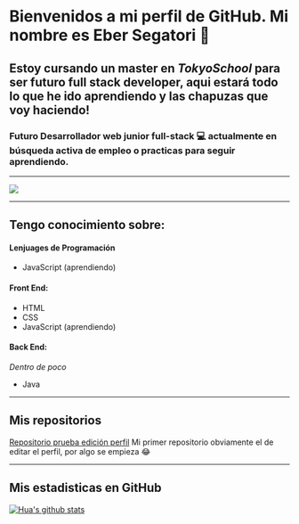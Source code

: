 # Bienvenidos a mi perfil de GitHub. Mi nombre es **Eber Segatori** 👋

## Estoy cursando un master en *TokyoSchool* para ser futuro full stack developer, aqui estará todo lo que he ido aprendiendo y las chapuzas que voy haciendo!

### Futuro Desarrollador web junior full-stack 💻 actualmente en **búsqueda activa** de empleo o practicas para seguir aprendiendo.
__________

![](https://th.bing.com/th/id/R.f111cfb63d11b49ab1db8df63e6a007a?rik=Cetc68Y0lzhw9Q&riu=http%3a%2f%2fwonderfulengineering.com%2fwp-content%2fuploads%2f2014%2f04%2fcode-wallpaper-4.png&ehk=hTl%2bAta%2bwA%2bcGQcrGBHzad0F%2f6ZsvZNZJ6%2bLR%2fy90N4%3d&risl=&pid=ImgRaw&r=0)

__________

## Tengo conocimiento sobre:

#### Lenjuages de Programación

- JavaScript (aprendiendo)

#### Front End:

- HTML
- CSS
- JavaScript (aprendiendo)

#### Back End:
*Dentro de poco*

- Java
__________

## Mis repositorios

[Repositorio prueba edición perfil](https://github.com/ebersegattt/ebersegattt) Mi primer repositorio obviamente el de editar el perfil, por algo se empieza 😂
__________


## Mis estadisticas en GitHub

[![Hua's github stats](https://github-readme-stats.vercel.app/api?username=ebersegattt&show_icons=true&theme=dark)](https://github.com/ebersegattt/github-readme-stats)

